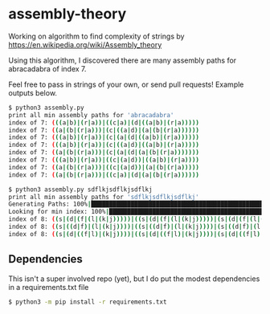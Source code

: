 # assembly-theory
Working on algorithm to find complexity of strings by https://en.wikipedia.org/wiki/Assembly_theory

Using this algorithm, I discovered there are many assembly paths for abracadabra of index 7.

Feel free to pass in strings of your own, or send pull requests! Example outputs below.

```bash
$ python3 assembly.py 
print all min assembly paths for 'abracadabra'
index of 7: (((a|b)|(r|a))|((c|a)|(d|((a|b)|(r|a)))))
index of 7: ((a|(b|(r|a)))|(c|((a|d)|(a|(b|(r|a))))))
index of 7: (((a|b)|(r|a))|(c|(a|(d|((a|b)|(r|a))))))
index of 7: (((a|b)|(r|a))|(c|((a|d)|((a|b)|(r|a)))))
index of 7: ((a|(b|(r|a)))|(c|(a|(d|(a|(b|(r|a)))))))
index of 7: (((a|b)|(r|a))|((c|(a|d))|((a|b)|(r|a))))
index of 7: ((a|(b|(r|a)))|((c|(a|d))|(a|(b|(r|a)))))
index of 7: ((a|(b|(r|a)))|((c|a)|(d|(a|(b|(r|a))))))

$ python3 assembly.py sdflkjsdflkjsdflkj
print all min assembly paths for 'sdflkjsdflkjsdflkj'
Generating Paths: 100%|████████████████████████████████████████████████████████████████████████| 17/17 [00:06<00:00,  2.65it/s]
Looking for min index: 100%|████████████████████████████████████████████████████████████| 60958/60958 [02:42<00:00, 375.49it/s]
index of 8: ((s|(d|(f|(l|(k|j)))))|((s|(d|(f|(l|(k|j)))))|(s|(d|(f|(l|(k|j)))))))
index of 8: ((s|((d|f)|(l|(k|j))))|((s|((d|f)|(l|(k|j))))|(s|((d|f)|(l|(k|j))))))
index of 8: ((s|(d|((f|l)|(k|j))))|((s|(d|((f|l)|(k|j))))|(s|(d|((f|l)|(k|j))))))
```

## Dependencies

This isn't a super involved repo (yet), but I do put the modest dependencies in a requirements.txt file

```bash
$ python3 -m pip install -r requirements.txt
```

